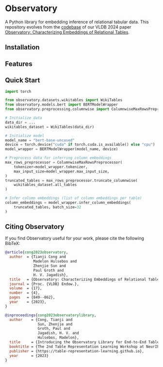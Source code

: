 # Observatory
A Python library for embedding inference of relational tabular data. This repository evolves from the [codebase](https://github.com/superctj/observatory/tree/main) of our VLDB 2024 paper [Observatory: Characterizing Embeddings of Relational Tables](https://www.vldb.org/pvldb/vol17/p849-cong.pdf).

## Installation


## Features


## Quick Start
```python
import torch

from observatory.datasets.wikitables import WikiTables
from observatory.models.bert import BERTModelWrapper
from observatory.preprocessing.columnwise import ColumnwiseMaxRowsPreprocessor

# Initialize data
data_dir = ...
wikitables_dataset = WikiTables(data_dir)

# Initialize model
model_name = "bert-base-uncased"
device = torch.device("cuda" if torch.cuda.is_available() else "cpu")
model_wrapper = BERTModelWrapper(model_name, device)

# Preprocess data for inferring column embeddings
max_rows_preprocessor = ColumnwiseMaxRowsPreprocessor(
    tokenizer=model_wrapper.tokenizer,
    max_input_size=model_wrapper.max_input_size,
)
truncated_tables = max_rows_preprocessor.truncate_columnwise(
    wikitables_dataset.all_tables
)

# Infer column embeddings (list of column embeddings per table)
column_embeddings = model_wrapper.infer_column_embeddings(
    truncated_tables, batch_size=32
)
```


## Citing Observatory
If you find Observatory useful for your work, please cite the following BibTeX:

```bibtex
@article{cong2023observatory,
  author  = {Tianji Cong and
             Madelon Hulsebos and
             Zhenjie Sun and
             Paul Groth and
             H. V. Jagadish},
  title   = {Observatory: Characterizing Embeddings of Relational Tables},
  journal = {Proc. {VLDB} Endow.},
  volume  = {17},
  number  = {4},
  pages   = {849--862},
  year    = {2023},
}
```

```bibtex
@inproceedings{cong2023observatorylibrary,
  author    = {Cong, Tianji and
               Sun, Zhenjie and
               Groth, Paul and
               Jagadish, H. V. and
               Hulsebos, Madelon},
  title     = {Introducing the Observatory Library for End-to-End Table Embedding Inference},
  booktitle = {The 2nd Table Representation Learning Workshop at NeurIPS 2023},
  publisher = {https://table-representation-learning.github.io},
  year      = {2023}
}
```
